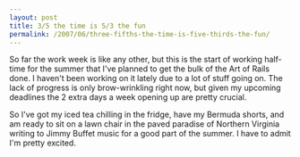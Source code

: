 ```yaml
---
layout: post
title: 3/5 the time is 5/3 the fun
permalink: /2007/06/three-fifths-the-time-is-five-thirds-the-fun/
---
```


So far the work week is like any other, but this is the start of working half-time for the summer that I've planned to get the bulk of the Art of Rails done. I haven't been working on it lately due to a lot of stuff going on. The lack of progress is only brow-wrinkling right now, but given my upcoming deadlines the 2 extra days a week opening up are pretty crucial.

So I've got my iced tea chilling in the fridge, have my Bermuda shorts, and am ready to sit on a lawn chair in the paved paradise of Northern Virginia writing to Jimmy Buffet music for a good part of the summer. I have to admit I'm pretty excited.